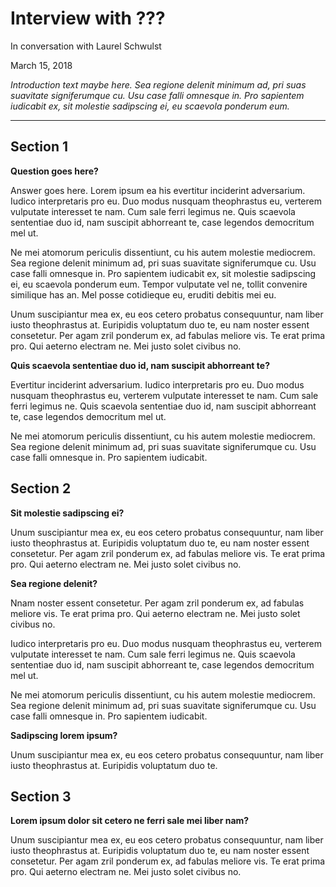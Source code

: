# Interview with ???

In conversation with Laurel Schwulst

March 15, 2018

*Introduction text maybe here. Sea regione delenit minimum ad, pri suas suavitate signiferumque cu. Usu case falli omnesque in. Pro sapientem iudicabit ex, sit molestie sadipscing ei, eu scaevola ponderum eum.*

***

## Section 1

**Question goes here?**

Answer goes here. Lorem ipsum ea his evertitur inciderint adversarium. Iudico interpretaris pro eu. Duo modus nusquam theophrastus eu, verterem vulputate interesset te nam. Cum sale ferri legimus ne. Quis scaevola sententiae duo id, nam suscipit abhorreant te, case legendos democritum mel ut.

Ne mei atomorum periculis dissentiunt, cu his autem molestie mediocrem. Sea regione delenit minimum ad, pri suas suavitate signiferumque cu. Usu case falli omnesque in. Pro sapientem iudicabit ex, sit molestie sadipscing ei, eu scaevola ponderum eum. Tempor vulputate vel ne, tollit convenire similique has an. Mel posse cotidieque eu, eruditi debitis mei eu.

Unum suscipiantur mea ex, eu eos cetero probatus consequuntur, nam liber iusto theophrastus at. Euripidis voluptatum duo te, eu nam noster essent consetetur. Per agam zril ponderum ex, ad fabulas meliore vis. Te erat prima pro. Qui aeterno electram ne. Mei justo solet civibus no.

**Quis scaevola sententiae duo id, nam suscipit abhorreant te?**

Evertitur inciderint adversarium. Iudico interpretaris pro eu. Duo modus nusquam theophrastus eu, verterem vulputate interesset te nam. Cum sale ferri legimus ne. Quis scaevola sententiae duo id, nam suscipit abhorreant te, case legendos democritum mel ut.

Ne mei atomorum periculis dissentiunt, cu his autem molestie mediocrem. Sea regione delenit minimum ad, pri suas suavitate signiferumque cu. Usu case falli omnesque in. Pro sapientem iudicabit.

## Section 2

**Sit molestie sadipscing ei?**

Unum suscipiantur mea ex, eu eos cetero probatus consequuntur, nam liber iusto theophrastus at. Euripidis voluptatum duo te, eu nam noster essent consetetur. Per agam zril ponderum ex, ad fabulas meliore vis. Te erat prima pro. Qui aeterno electram ne. Mei justo solet civibus no.

**Sea regione delenit?**

Nnam noster essent consetetur. Per agam zril ponderum ex, ad fabulas meliore vis. Te erat prima pro. Qui aeterno electram ne. Mei justo solet civibus no.

Iudico interpretaris pro eu. Duo modus nusquam theophrastus eu, verterem vulputate interesset te nam. Cum sale ferri legimus ne. Quis scaevola sententiae duo id, nam suscipit abhorreant te, case legendos democritum mel ut.

Ne mei atomorum periculis dissentiunt, cu his autem molestie mediocrem. Sea regione delenit minimum ad, pri suas suavitate signiferumque cu. Usu case falli omnesque in. Pro sapientem iudicabit.

**Sadipscing lorem ipsum?**

Unum suscipiantur mea ex, eu eos cetero probatus consequuntur, nam liber iusto theophrastus at. Euripidis voluptatum duo te.

## Section 3

**Lorem ipsum dolor sit cetero ne ferri sale mei liber nam?**

Unum suscipiantur mea ex, eu eos cetero probatus consequuntur, nam liber iusto theophrastus at. Euripidis voluptatum duo te, eu nam noster essent consetetur. Per agam zril ponderum ex, ad fabulas meliore vis. Te erat prima pro. Qui aeterno electram ne. Mei justo solet civibus no.

